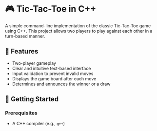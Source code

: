 # 🎮 Tic-Tac-Toe in C++

A simple command-line implementation of the classic Tic-Tac-Toe game using C++. This project allows two players to play against each other in a turn-based manner.

## 📝 Features

- Two-player gameplay
- Clear and intuitive text-based interface
- Input validation to prevent invalid moves
- Displays the game board after each move
- Determines and announces the winner or a draw

## 🚀 Getting Started

### Prerequisites

- A C++ compiler (e.g., `g++`)


